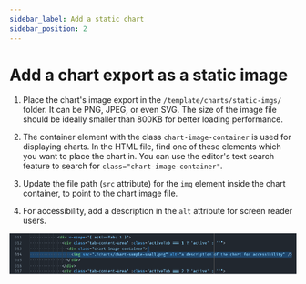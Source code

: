 ```yaml
---
sidebar_label: Add a static chart
sidebar_position: 2
---
```


# Add a chart export as a static image

1. Place the chart's image export in the `/template/charts/static-imgs/` folder. It can be PNG, JPEG, or even SVG. The size of the image file should be ideally smaller than 800KB for better loading performance.

2. The container element with the class `chart-image-container` is used for displaying charts. In the HTML file, find one of these elements which you want to place the chart in. You can use the editor's text search feature to search for `class="chart-image-container"`.

3. Update the file path (`src` attribute) for the `img` element inside the chart container, to point to the chart image file.

4. For accessibility, add a description in the `alt` attribute for screen reader users.

![Image of vs code editing HTML](/img/tutorial/static-chart-html.png)
